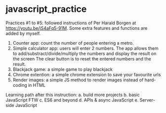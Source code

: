 # javascript_practice

Practices #1 to #5: followed instructions of Per Harald Borgen at https://youtu.be/jS4aFq5-91M. Some extra features and functions are added by myself.
1. Counter app: count the number of people entering a metro. 
2. Simple calculator app: users will enter 2 numbers. The app allows them to add/substract/divide/multiply the numbers and display the result on the screen The clear button is to reset the entered numbers and the result. 
3. Blackjack game: a simple game to play blackjack
4. Chrome extention: a simple chrome extension to save your favourite urls
5. Render images: a simple JS method to render images instead of hard-coding in HTML

Learning path after this instruction: 
  a. build more projects
  b. basic JavaScript FTW
  c. ES6 and beyond
  d. APIs & async JavaScript
  e. Server-side JavaScript



